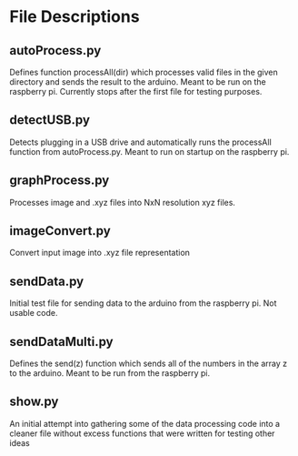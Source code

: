 # File Descriptions

## autoProcess.py

Defines function processAll(dir) which processes valid files in the given directory and sends the result to the arduino. Meant to be run on the raspberry pi. Currently stops after the first file for testing purposes.

## detectUSB.py

Detects plugging in a USB drive and automatically runs the processAll function from autoProcess.py. Meant to run on startup on the raspberry pi.

## graphProcess.py

Processes image and .xyz files into NxN resolution xyz files.

## imageConvert.py

Convert input image into .xyz file representation

## sendData.py

Initial test file for sending data to the arduino from the raspberry pi. Not usable code.

## sendDataMulti.py

Defines the send(z) function which sends all of the numbers in the array z to the arduino. Meant to be run from the raspberry pi.

## show.py

An initial attempt into gathering some of the data processing code into a cleaner file without excess functions that were written for testing other ideas

